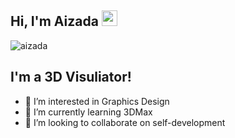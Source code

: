 ## Hi, I'm Aizada <img src="https://media.giphy.com/media/hvRJCLFzcasrR4ia7z/giphy.gif" width="25px">


 <p align="left"> <img src="https://komarev.com/ghpvc/?username=MoonAizada&label=Views&color=blue&style=plastic" alt="aizada" /> </p> 

## I'm a 3D Visuliator!
- 👀 I’m interested in Graphics Design 
- 🌱 I’m currently learning 3DMax
- 💞️ I’m looking to collaborate on self-development

